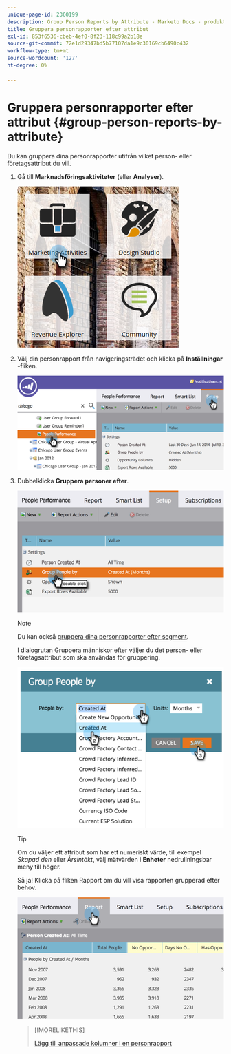 ```yaml
---
unique-page-id: 2360199
description: Group Person Reports by Attribute - Marketo Docs - produktdokumentation
title: Gruppera personrapporter efter attribut
exl-id: 853f6536-cbeb-4ef0-8f23-118c99a2b18e
source-git-commit: 72e1d29347bd5b77107da1e9c30169cb6490c432
workflow-type: tm+mt
source-wordcount: '127'
ht-degree: 0%

---
```


# Gruppera personrapporter efter attribut {#group-person-reports-by-attribute}

Du kan gruppera dina personrapporter utifrån vilket person- eller företagsattribut du vill.

1. Gå till **Marknadsföringsaktiviteter** (eller **Analyser**).

   ![](assets/image2017-3-28-10-3a22-3a53.png)

1. Välj din personrapport från navigeringsträdet och klicka på **Inställningar** -fliken.

   ![](assets/image2017-3-28-11-3a33-3a48.png)

1. Dubbelklicka **Gruppera personer efter**.

   ![](assets/image2017-3-28-11-3a34-3a5.png)

   >[!NOTE]
   >
   >Du kan också [gruppera dina personrapporter efter segment](/help/marketo/product-docs/personalization/segmentation-and-snippets/segmentation/group-person-reports-by-segment.md).

   I dialogrutan Gruppera människor efter väljer du det person- eller företagsattribut som ska användas för gruppering.

   ![](assets/image2017-3-28-11-3a34-3a42.png)

   >[!TIP]
   >
   >Om du väljer ett attribut som har ett numeriskt värde, till exempel _Skapad den_ eller _Årsintäkt_, välj mätvärden i **Enheter** nedrullningsbar meny till höger.

   Så ja! Klicka på fliken Rapport om du vill visa rapporten grupperad efter behov.

   ![](assets/image2017-3-28-11-3a35-3a0.png)

   >[!MORELIKETHIS]
   >
   >[Lägg till anpassade kolumner i en personrapport](/help/marketo/product-docs/reporting/basic-reporting/editing-reports/add-custom-columns-to-a-person-report.md)
